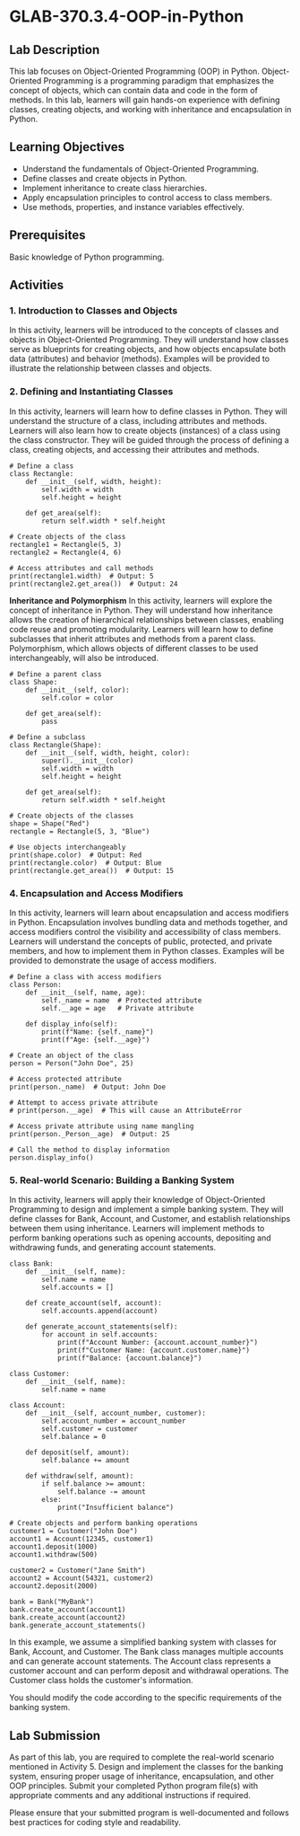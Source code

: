 # GLAB-370.3.4-OOP-in-Python

## Lab Description
This lab focuses on Object-Oriented Programming (OOP) in Python. Object-Oriented Programming is a programming paradigm that emphasizes the concept of objects, which can contain data and code in the form of methods. In this lab, learners will gain hands-on experience with defining classes, creating objects, and working with inheritance and encapsulation in Python.

## Learning Objectives

- Understand the fundamentals of Object-Oriented Programming.
- Define classes and create objects in Python.
- Implement inheritance to create class hierarchies.
- Apply encapsulation principles to control access to class members.
- Use methods, properties, and instance variables effectively.

## Prerequisites
Basic knowledge of Python programming.

## Activities

### 1. Introduction to Classes and Objects
In this activity, learners will be introduced to the concepts of classes and objects in Object-Oriented Programming. They will understand how classes serve as blueprints for creating objects, and how objects encapsulate both data (attributes) and behavior (methods). Examples will be provided to illustrate the relationship between classes and objects.

### 2. Defining and Instantiating Classes
In this activity, learners will learn how to define classes in Python. They will understand the structure of a class, including attributes and methods. Learners will also learn how to create objects (instances) of a class using the class constructor. They will be guided through the process of defining a class, creating objects, and accessing their attributes and methods.

```
# Define a class
class Rectangle:
    def __init__(self, width, height):
        self.width = width
        self.height = height

    def get_area(self):
        return self.width * self.height

# Create objects of the class
rectangle1 = Rectangle(5, 3)
rectangle2 = Rectangle(4, 6)

# Access attributes and call methods
print(rectangle1.width)  # Output: 5
print(rectangle2.get_area())  # Output: 24
```

**Inheritance and Polymorphism**
In this activity, learners will explore the concept of inheritance in Python. They will understand how inheritance allows the creation of hierarchical relationships between classes, enabling code reuse and promoting modularity. Learners will learn how to define subclasses that inherit attributes and methods from a parent class. Polymorphism, which allows objects of different classes to be used interchangeably, will also be introduced.

```
# Define a parent class
class Shape:
    def __init__(self, color):
        self.color = color

    def get_area(self):
        pass

# Define a subclass
class Rectangle(Shape):
    def __init__(self, width, height, color):
        super().__init__(color)
        self.width = width
        self.height = height

    def get_area(self):
        return self.width * self.height

# Create objects of the classes
shape = Shape("Red")
rectangle = Rectangle(5, 3, "Blue")

# Use objects interchangeably
print(shape.color)  # Output: Red
print(rectangle.color)  # Output: Blue
print(rectangle.get_area())  # Output: 15
```

### 4. Encapsulation and Access Modifiers
In this activity, learners will learn about encapsulation and access modifiers in Python. Encapsulation involves bundling data and methods together, and access modifiers control the visibility and accessibility of class members. Learners will understand the concepts of public, protected, and private members, and how to implement them in Python classes. Examples will be provided to demonstrate the usage of access modifiers.

```
# Define a class with access modifiers
class Person:
    def __init__(self, name, age):
        self._name = name  # Protected attribute
        self.__age = age   # Private attribute

    def display_info(self):
        print(f"Name: {self._name}")
        print(f"Age: {self.__age}")

# Create an object of the class
person = Person("John Doe", 25)

# Access protected attribute
print(person._name)  # Output: John Doe

# Attempt to access private attribute
# print(person.__age)  # This will cause an AttributeError

# Access private attribute using name mangling
print(person._Person__age)  # Output: 25

# Call the method to display information
person.display_info()
```

### 5. Real-world Scenario: Building a Banking System
In this activity, learners will apply their knowledge of Object-Oriented Programming to design and implement a simple banking system. They will define classes for Bank, Account, and Customer, and establish relationships between them using inheritance. Learners will implement methods to perform banking operations such as opening accounts, depositing and withdrawing funds, and generating account statements.


```
class Bank:
    def __init__(self, name):
        self.name = name
        self.accounts = []

    def create_account(self, account):
        self.accounts.append(account)

    def generate_account_statements(self):
        for account in self.accounts:
            print(f"Account Number: {account.account_number}")
            print(f"Customer Name: {account.customer.name}")
            print(f"Balance: {account.balance}")

class Customer:
    def __init__(self, name):
        self.name = name

class Account:
    def __init__(self, account_number, customer):
        self.account_number = account_number
        self.customer = customer
        self.balance = 0

    def deposit(self, amount):
        self.balance += amount

    def withdraw(self, amount):
        if self.balance >= amount:
            self.balance -= amount
        else:
            print("Insufficient balance")

# Create objects and perform banking operations
customer1 = Customer("John Doe")
account1 = Account(12345, customer1)
account1.deposit(1000)
account1.withdraw(500)

customer2 = Customer("Jane Smith")
account2 = Account(54321, customer2)
account2.deposit(2000)

bank = Bank("MyBank")
bank.create_account(account1)
bank.create_account(account2)
bank.generate_account_statements()
```

In this example, we assume a simplified banking system with classes for Bank, Account, and Customer. The Bank class manages multiple accounts and can generate account statements. The Account class represents a customer account and can perform deposit and withdrawal operations. The Customer class holds the customer's information.

You should modify the code according to the specific requirements of the banking system.

## Lab Submission
As part of this lab, you are required to complete the real-world scenario mentioned in Activity 5. Design and implement the classes for the banking system, ensuring proper usage of inheritance, encapsulation, and other OOP principles. Submit your completed Python program file(s) with appropriate comments and any additional instructions if required.

Please ensure that your submitted program is well-documented and follows best practices for coding style and readability.

